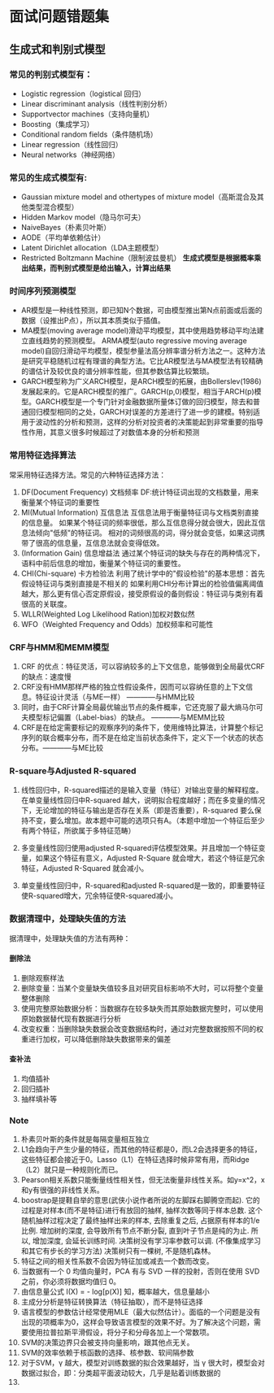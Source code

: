 # 面试问题错题集

## 生成式和判别式模型

### 常见的判别式模型有：

- Logistic regression（logistical 回归）
- Linear discriminant analysis（线性判别分析）
- Supportvector machines（支持向量机）
- Boosting（集成学习）
- Conditional random fields（条件随机场）
- Linear regression（线性回归）
- Neural networks（神经网络）

### 常见的生成式模型有:
- Gaussian mixture model and othertypes of mixture model（高斯混合及其他类型混合模型）
- Hidden Markov model（隐马尔可夫）
- NaiveBayes（朴素贝叶斯）
- AODE（平均单依赖估计）
- Latent Dirichlet allocation（LDA主题模型）
- Restricted Boltzmann Machine（限制波兹曼机）
  **生成式模型是根据概率乘出结果，而判别式模型是给出输入，计算出结果**

### 时间序列预测模型

- AR模型是一种线性预测，即已知N个数据，可由模型推出第N点前面或后面的数据（设推出P点），所以其本质类似于插值。
- MA模型(moving average model)滑动平均模型，其中使用趋势移动平均法建立直线趋势的预测模型。
  ARMA模型(auto regressive moving average model)自回归滑动平均模型，模型参量法高分辨率谱分析方法之一。这种方法是研究平稳随机过程有理谱的典型方法。它比AR模型法与MA模型法有较精确的谱估计及较优良的谱分辨率性能，但其参数估算比较繁琐。
- GARCH模型称为广义ARCH模型，是ARCH模型的拓展，由Bollerslev(1986)发展起来的。它是ARCH模型的推广。GARCH(p,0)模型，相当于ARCH(p)模型。GARCH模型是一个专门针对金融数据所量体订做的回归模型，除去和普通回归模型相同的之处，GARCH对误差的方差进行了进一步的建模。特别适用于波动性的分析和预测，这样的分析对投资者的决策能起到非常重要的指导性作用，其意义很多时候超过了对数值本身的分析和预测

### 常用特征选择算法

常采用特征选择方法。常见的六种特征选择方法：

1. DF(Document Frequency) 文档频率
   DF:统计特征词出现的文档数量，用来衡量某个特征词的重要性
2. MI(Mutual Information) 互信息法
   互信息法用于衡量特征词与文档类别直接的信息量。
   如果某个特征词的频率很低，那么互信息得分就会很大，因此互信息法倾向"低频"的特征词。
   相对的词频很高的词，得分就会变低，如果这词携带了很高的信息量，互信息法就会变得低效。
3. (Information Gain) 信息增益法
   通过某个特征词的缺失与存在的两种情况下，语料中前后信息的增加，衡量某个特征词的重要性。
4. CHI(Chi-square) 卡方检验法
   利用了统计学中的"假设检验"的基本思想：首先假设特征词与类别直接是不相关的
   如果利用CHI分布计算出的检验值偏离阈值越大，那么更有信心否定原假设，接受原假设的备则假设：特征词与类别有着很高的关联度。
5. WLLR(Weighted Log Likelihood Ration)加权对数似然
6. WFO（Weighted Frequency and Odds）加权频率和可能性

### CRF与HMM和MEMM模型

1. CRF 的优点：特征灵活，可以容纳较多的上下文信息，能够做到全局最优CRF 的缺点：速度慢
2. CRF没有HMM那样严格的独立性假设条件，因而可以容纳任意的上下文信息。特征设计灵活（与ME一样） ————与HMM比较
3. 同时，由于CRF计算全局最优输出节点的条件概率，它还克服了最大熵马尔可夫模型标记偏置（Label-bias）的缺点。 ­­————与MEMM比较
4. CRF是在给定需要标记的观察序列的条件下，使用维特比算法，计算整个标记序列的联合概率分布，而不是在给定当前状态条件下，定义下一个状态的状态分布。————与ME比较

### R-square与Adjusted R-squared

1. 线性回归中，R-squared描述的是输入变量（特征）对输出变量的解释程度。在单变量线性回归中R-squared 越大，说明拟合程度越好；而在多变量的情况下，无论增加的特征与输出是否存在关系（即是否重要），R-squared 要么保持不变，要么增加。故本题中可能的选项只有A。（本题中增加一个特征后至少有两个特征，所欲属于多特征范畴）

2. 多变量线性回归使用adjusted R-squared评估模型效果。并且增加一个特征变量，如果这个特征有意义，Adjusted R-Square 就会增大，若这个特征是冗余特征，Adjusted R-Squared 就会减小。

3. 单变量线性回归中，R-squared和adjusted R-squared是一致的，即重要特征使R-squared增大，冗余特征使R-squared减小。

### 数据清理中，处理缺失值的方法

据清理中，处理缺失值的方法有两种：

#### 删除法

1. 删除观察样法
2. 删除变量：当某个变量缺失值较多且对研究目标影响不大时，可以将整个变量整体删除
3. 使用完整原始数据分析：当数据存在较多缺失而其原始数据完整时，可以使用原始数据替代现有数据进行分析
4. 改变权重：当删除缺失数据会改变数据结构时，通过对完整数据按照不同的权重进行加权，可以降低删除缺失数据带来的偏差

#### 查补法

1. 均值插补
2. 回归插补
3. 抽样填补等

### Note

1. 朴素贝叶斯的条件就是每隔变量相互独立
2. L1会趋向于产生少量的特征，而其他的特征都是0，而L2会选择更多的特征，这些特征都会接近于0。Lasso（L1）在特征选择时候非常有用，而Ridge（L2）就只是一种规则化而已。
3. Pearson相关系数只能衡量线性相关性，但无法衡量非线性关系。如y=x^2，x和y有很强的非线性关系。
4. boostrap是提鞋自举的意思(武侠小说作者所说的左脚踩右脚腾空而起). 它的过程是对样本(而不是特征)进行有放回的抽样, 抽样次数等同于样本总数. 这个随机抽样过程决定了最终抽样出来的样本, 去除重复之后, 占据原有样本的1/e比例. 增加树的深度, 会导致所有节点不断分裂, 直到叶子节点是纯的为止. 所以, 增加深度, 会延长训练时间.
   决策树没有学习率参数可以调. (不像集成学习和其它有步长的学习方法)
   决策树只有一棵树, 不是随机森林。
5. 特征之间的相关性系数不会因为特征加或减去一个数而改变。
6. 当数据有一个 0 均值向量时，PCA 有与 SVD 一样的投射，否则在使用 SVD 之前，你必须将数据均值归 0。
7. 由信息量公式 I(X) = - log[p(X)] 知，概率越大，信息量越小
8. 主成分分析是特征转换算法（特征抽取），而不是特征选择
9. 语言模型的参数估计经常使用MLE（最大似然估计）。面临的一个问题是没有出现的项概率为0，这样会导致语言模型的效果不好。为了解决这个问题，需要使用拉普拉斯平滑假设，将分子和分母各加上一个常数项。
10. SVM的决策边界只会被支持向量影响，跟其他点无关。
11. SVM的效率依赖于核函数的选择、核参数、软间隔参数
12. 对于SVM，γ 越大，模型对训练数据的拟合效果越好，当 γ 很大时，模型会对数据过拟合，即：分类超平面波动较大，几乎是贴着训练数据的
13. 